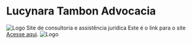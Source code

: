 # Lucynara Tambon Advocacia
![Logo](caminho/para/logo.png) Site de consultoria e assistência jurídica
Este é o link para o site [Acesse aqui](https://lucynaratambonadvocacia.pages.net.br).
![Logo](caminho/para/logo.png)
